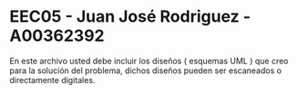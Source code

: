 # EEC05 - Juan José Rodriguez - A00362392

En este archivo usted debe incluir los diseños ( esquemas UML ) que creo para la solución del problema, dichos diseños pueden ser escaneados o directamente digitales.
